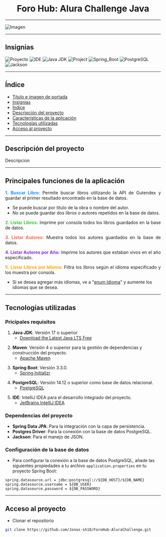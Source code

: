 ## <h1 align="center"><span id="título-portada">Foro Hub: Alura Challenge Java</span> </h1>
___
![Imagen](https://www.shutterstock.com/image-vector/tiny-people-communication-community-group-260nw-2055168053.jpg)

___
## <span id="insignias">Insignias</span>
![Proyecto](https://img.shields.io/badge/Status-Main_Functions_Finished-brightgreen)
![IDE](https://img.shields.io/badge/IDE-Intellij_IDEA-ff69b4)
![Java JDK](https://img.shields.io/badge/Java_JDK-v17.0-1e90ff)
![Project](https://img.shields.io/badge/Project-Maven-ff4500)
![Spring_Boot](https://img.shields.io/badge/Spring_Boot-v3.3.0-6a5acd)
![PostgreSQL](https://img.shields.io/badge/PostgreSQL-v16.2-ffa500)
![Jackson](https://img.shields.io/badge/Jackson-v2.16.0-lightcoral)


___
## <span id="índice">Índice</span>

* [Título e imagen de portada](#título-portada)
* [Insignias](#insignias)
* [Índice](#índice)
* [Descripción del proyecto](#descripción-del-proyecto)
* [Características de la aplicación](#características-de-la-aplicación)
* [Tecnologías utilizadas](#tecnologías-utilizadas)
* [Acceso al proyecto](#acceso-al-proyecto)

---
## <span id="descripción-del-proyecto">Descripción del proyecto</span>
<p align="justify">
 Descripcion
</p>

---
## <span id="características-de-la-aplicación">Principales funciones de la aplicación</span>
<p align="justify">
    <span style="color:#1E90FF;"><strong>1. Buscar Libro:</strong></span> Permite buscar libros utilizando la API de Gutendex y guardar el primer resultado encontrado en la base de datos.<br>

* Se puede buscar por titulo de la obra o nombre del autor.
* No se puede guardar dos libros o autores repetidos en la base de datos.

</p>
<p align="justify">
    <span style="color:#32CD32;"><strong>2. Listar Libros:</strong></span> Imprime por consola todos los libros guardados en la base de datos.<br>

</p>
<p align="justify">
    <span style="color:#FF6347;"><strong>3. Listar Autores:</strong></span> Muestra todos los autores guardados en la base de datos.<br>

</p>
<p align="justify">
    <span style="color:#8A2BE2;"><strong>4. Listar Autores por Año:</strong></span> Imprime los autores que estaban vivos en el año especificado.<br>

</p>
<p align="justify">
    <span style="color:#FFA500;"><strong>5. Listar Libros por Idioma:</strong></span> Filtra los libros según el idioma especificado y los muestra por consola.

* Si se desea agregar más idiomas, ve a "<u>enum Idioma</u>" y aumente los idiomas que se desea.
</p>

---
## <span id="tecnologías-utilizadas">Tecnologías utilizadas</span>

### Pricipales requisitos
<p align="justify">

1. **Java JDK**: Versión 17 o superior
    - [Download the Latest Java LTS Free](https://www.oracle.com/java/technologies/javase-downloads.html)
</p>
<p align="justify">

2. **Maven**: Versión 4 o superior para la gestión de dependencias y construcción del proyecto.
    - [Apache Maven](https://maven.apache.org/download.cgi)
</p>
<p align="justify">

3. **Spring Boot**: Versión 3.3.0.
    - [Spring Initializr](https://start.spring.io/)
</p>
<p align="justify">

4. **PostgreSQL**: Versión 14.12 o superior como base de datos relacional.
    - [PostgreSQL](https://www.postgresql.org/download/)
</p>
<p align="justify">

5. **IDE**: IntelliJ IDEA para el desarrollo integrado del proyecto.
    - [JetBrains IntelliJ IDEA](https://www.jetbrains.com/es-es/idea/download/)
</p>

### Dependencias del proyecto
<p align="justify">

- **Spring Data JPA**: Para la integración con la capa de persistencia.
- **Postgres Driver**: Para la conexión con la base de datos PostgreSQL.
- **Jackson**: Para el manejo de JSON.
</p>

### Configuración de la base de datos
<p align="justify">

- Para configurar la conexión a la base de datos PostgreSQL, añade las siguientes propiedades a tu archivo `application.properties` en tu proyecto Spring Boot:
</p>

```properties
spring.datasource.url = jdbc:postgresql://${DB_HOST}/${DB_NAME}
spring.datasource.username = ${DB_USER}
spring.datasource.password = ${DB_PASSWORD}
```

---
## <span id="acceso-al-proyecto">Acceso al proyecto</span>
-  Clonar el repositorio
```bash
git clone https://github.com/Jonas-sh10/ForoHub-AluraChallenge.git
